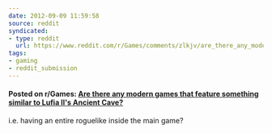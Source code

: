 ```yaml
---
date: 2012-09-09 11:59:58
source: reddit
syndicated:
- type: reddit
  url: https://www.reddit.com/r/Games/comments/zlkjv/are_there_any_modern_games_that_feature_something/
tags:
- gaming
- reddit_submission
---
```


#### Posted on r/Games: [Are there any modern games that feature something similar to Lufia II's Ancient Cave?](https://reddit.com/r/Games/comments/zlkjv/are_there_any_modern_games_that_feature_something/)

i.e. having an entire roguelike inside the main game?